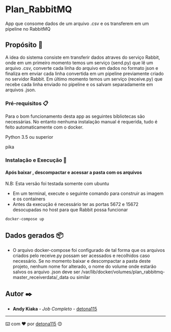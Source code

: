 # Plan_RabbitMQ

App que consome dados de um arquivo .csv e os transferem em um pipeline no RabbitMQ

## Propósito 🚀

A idea do sistema consiste em transferir dados atraves do serviço Rabbit, onde em um primeiro momento temos 
um serviço (send.py) que lê um arquivo .csv, converte cada linha do arquivo em dados no formato json e finaliza
em enviar cada linha convertida em um pipeline previamente criado no servidor Rabbit.
Em último momento temos um serviço (receive.py) que recebe cada linha enviado no pipeline e os salvam separadamente
em arquivos .json.

### Pré-requisitos 📋

Para o bom funcionamento desta app as seguintes bibliotecas são necessárias. 
No entanto nenhuma instalação manual é requerida, tudo é feito automaticamente com o docker.

Python 3.5 ou superior

pika

### Instalação e Execução 🔧

#### Após baixar , descompactar e acessar a pasta com os arquivos

N.B: Esta versão foi testada somente com ubuntu

- Em um terminal, execute o seguinte comando para construir as imagem e os containers   
- Antes da execução é necessário ter as portas 5672 e 15672 desocupadas no host para que Rabbit possa funcionar

```
docker-compose up
```         

## Dados gerados 📦

* O arquivo docker-compose foi configurado de tal forma que os arquivos criados pelo receive.py possam ser
acessados e recolhidos caso necessário. Se no momento baixar e descompactar a pasta deste projeto, nenhum nome
for alterado, o nome do volume onde estarão salvos os arquivo .json deve ser
/var/lib/docker/volumes/plan_rabbitmq-master_receiverdata/_data ou similar

## Autor ✒️

* **Andy Kiaka** - *Job Completo* - [detona115](https://github.com/detona115)

---
⌨️ com ❤️ por [detona115](https://github.com/detona115) 😊



